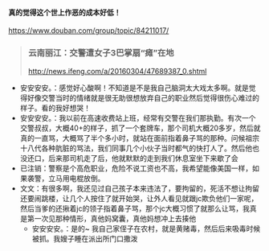 #### 真的觉得这个世上作恶的成本好低！
https://www.douban.com/group/topic/84211017/
>### 云南丽江：交警遭女子3巴掌扇“瘫”在地
>http://news.ifeng.com/a/20160304/47689387_0.shtml
- 安安安安。：感觉好心酸啊！不知道是不是我自己脑洞太大戏太多啊。就是觉得好像交警当时的情绪就是很无助很想放弃自己的职业然后觉得很伤心难过的样子。看的我好想哭！
- 安安安安。：我以前在高速收费站上班，经常有交警在我们那执勤。有次一个交警叔叔，大概40+的样子，抓了一个套牌车，那个司机大概20多岁，然后就真的一直骂，大概骂了半个多小时，就站在面前指着鼻子骂的那种。问候祖宗十八代各种肮脏的骂法，我们同事几个小伙子当时都气的快打人了。然后他也没还口，后来那司机走了后，他就默默的走到我们休息室坐下来歇了会
- 已注销：警察是个高危职业，危险不说工资也不高，我希望能像美国一样，如果袭警，立马用电棍放倒。
- 文文：有很多啊，我还见过自己孩子本来违法了，要拘留的，死活不想让拘留还要闹跳楼，让几个人按住了就开始哭，让外人看见就跟jc欺负他们一家呢，然后当爹的还揪着jc的领子指着鼻子骂，那个jc大概习惯了就那么让骂，我真是第一次见那种情形，真他妈窝囊，真他妈想冲上去揍他
  - 安安安安。：是的~ 我自己家侄子在农村，就是黄赌毒，然后后来吸毒时候被抓。我嫂子睡在派出所门口撒泼